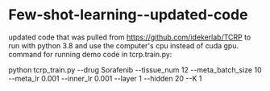 # Few-shot-learning--updated-code
updated code that was pulled from https://github.com/idekerlab/TCRP to run with python 3.8 and use the computer's cpu instead of cuda gpu.
command for running demo code in tcrp.train.py:


python tcrp_train.py --drug Sorafenib --tissue_num 12 --meta_batch_size 10 --meta_lr 0.001 --inner_lr 0.001 --layer 1 --hidden 20 --K 1
